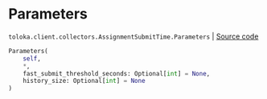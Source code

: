 # Parameters
`toloka.client.collectors.AssignmentSubmitTime.Parameters` | [Source code](https://github.com/Toloka/toloka-kit/blob/v1.2.1/src/client/collectors.py#L244)

```python
Parameters(
    self,
    *,
    fast_submit_threshold_seconds: Optional[int] = None,
    history_size: Optional[int] = None
)
```

